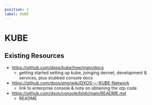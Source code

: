 ```yaml
---
position: 2
label: KUBE
---
```


# KUBE

## Existing Resources

- https://github.com/dxos/kube/tree/main/docs
  - getting started setting up kube, joinging devnet, development & services, plus stubbed console docs
- https://github.com/dxos/eng/wiki/DXOS-~-KUBE-Network
  - link to enterprise console & note on obtaining the otp code
- https://github.com/dxos/console/blob/main/README.md
  - README 
